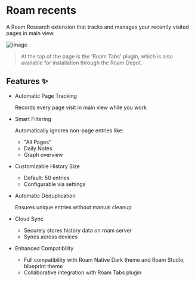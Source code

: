 # Roam recents

A Roam Research extension that tracks and manages your recently visited pages in main view.

![image](https://github.com/user-attachments/assets/99a4e0f3-5441-4b4e-9c2c-c75567c2ca3e)




> At the top of the page is the 'Roam Tabs' plugin, which is also available for installation through the Roam Depot.

## Features ✨

- Automatic Page Tracking

    Records every page visit in main view while you work

- Smart Filtering

    Automatically ignores non-page entries like:

  - "All Pages"
  - Daily Notes
  - Graph overview

- Customizable History Size

  - Default: 50 entries
  - Configurable via settings

- Automatic Deduplication

    Ensures unique entries without manual cleanup

- Cloud Sync
  - Securely stores history data on roam server
  - Syncs across devices

- Enhanced Compatibility

  - Full compatibility with Roam Native Dark theme and Roam Studio, blueprint theme
  - Collaborative integration with Roam Tabs plugin
